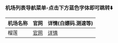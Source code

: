 ### 机场列表导航菜单-点击下方蓝色字体即可跳转⬇️
| 机场名称    | 官网       | 详情(白嫖码.测速等)    |
|------------------------|----------------------------|----------------------------------------------------|
| 榴莲 | [官网](https://apps.apple.com/us/app/shadowrocket/id932747118) |     [详情](https://github.com/libnyanpasu/clash-nyanpasu) |
